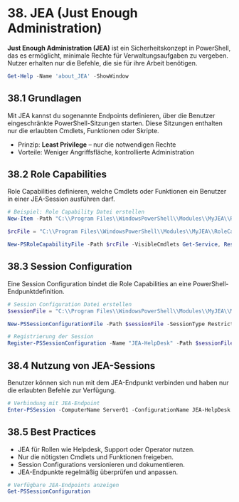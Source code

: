 # 38. JEA (Just Enough Administration)

**Just Enough Administration (JEA)** ist ein Sicherheitskonzept in PowerShell, das es ermöglicht, minimale Rechte für Verwaltungsaufgaben zu vergeben. Nutzer erhalten nur die Befehle, die sie für ihre Arbeit benötigen.

```powershell
Get-Help -Name 'about_JEA' -ShowWindow
```

## 38.1 Grundlagen

Mit JEA kannst du sogenannte Endpoints definieren, über die Benutzer eingeschränkte PowerShell-Sitzungen starten. Diese Sitzungen enthalten nur die erlaubten Cmdlets, Funktionen oder Skripte.

- Prinzip: **Least Privilege** – nur die notwendigen Rechte
- Vorteile: Weniger Angriffsfläche, kontrollierte Administration

## 38.2 Role Capabilities

Role Capabilities definieren, welche Cmdlets oder Funktionen ein Benutzer in einer JEA-Session ausführen darf.

```powershell
# Beispiel: Role Capability Datei erstellen
New-Item -Path "C:\\Program Files\\WindowsPowerShell\\Modules\\MyJEA\\RoleCapabilities" -ItemType Directory -Force

$rcFile = "C:\\Program Files\\WindowsPowerShell\\Modules\\MyJEA\\RoleCapabilities\\HelpDesk.psrc"

New-PSRoleCapabilityFile -Path $rcFile -VisibleCmdlets Get-Service, Restart-Service
```

## 38.3 Session Configuration

Eine Session Configuration bindet die Role Capabilities an eine PowerShell-Endpunktdefinition.

```powershell
# Session Configuration Datei erstellen
$sessionFile = "C:\\Program Files\\WindowsPowerShell\\Modules\\MyJEA\\MyJEA.pssc"

New-PSSessionConfigurationFile -Path $sessionFile -SessionType RestrictedRemoteServer -RoleDefinitions @{ "CONTOSO\\HelpDesk" = @{ RoleCapabilities = 'HelpDesk' } }

# Registrierung der Session
Register-PSSessionConfiguration -Name "JEA-HelpDesk" -Path $sessionFile -Force
```

## 38.4 Nutzung von JEA-Sessions

Benutzer können sich nun mit dem JEA-Endpunkt verbinden und haben nur die erlaubten Befehle zur Verfügung.

```powershell
# Verbindung mit JEA-Endpoint
Enter-PSSession -ComputerName Server01 -ConfigurationName JEA-HelpDesk
```

## 38.5 Best Practices

- JEA für Rollen wie Helpdesk, Support oder Operator nutzen.
- Nur die nötigsten Cmdlets und Funktionen freigeben.
- Session Configurations versionieren und dokumentieren.
- JEA-Endpunkte regelmäßig überprüfen und anpassen.

```powershell
# Verfügbare JEA-Endpoints anzeigen
Get-PSSessionConfiguration
```
